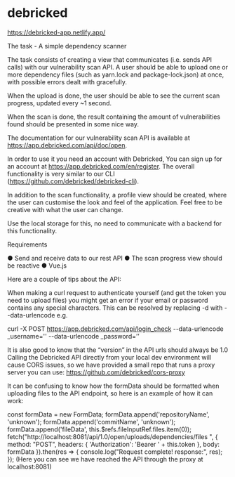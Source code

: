 # debricked

https://debricked-app.netlify.app/ 


The task - A simple dependency scanner

The task consists of creating a view that communicates (i.e. sends API calls) with our
vulnerability scan API. A user should be able to upload one or more dependency files (such
as yarn.lock and package-lock.json) at once, with possible errors dealt with gracefully.


When the upload is done, the user should be able to see the current scan progress, updated
every ~1 second.

When the scan is done, the result containing the amount of vulnerabilities found should be
presented in some nice way.

The documentation for our vulnerability scan API is available at
https://app.debricked.com/api/doc/open. 

In order to use it you need an account with Debricked, You can sign up for an account at https://app.debricked.com/en/register.
The overall functionality is very similar to our CLI (https://github.com/debricked/debricked-cli). 

In addition to the scan functionality, a profile view should be created, where the user can
customise the look and feel of the application. Feel free to be creative with what the user can
change. 

Use the local storage for this, no need to communicate with a backend for this
functionality.

Requirements

● Send and receive data to our rest API
● The scan progress view should be reactive
● Vue.js

Here are a couple of tips about the API:

When making a curl request to authenticate yourself (and get the token you need to upload
files) you might get an error if your email or password contains any special characters. This
can be resolved by replacing -d with --data-urlencode e.g.

curl -X POST https://app.debricked.com/api/login_check
--data-urlencode _username='<email-address>' --data-urlencode
_password=’<password>’
  
It is also good to know that the “version” in the API urls should always be 1.0
Calling the Debricked API directly from your local dev environment will cause CORS issues,
so we have provided a small repo that runs a proxy server you can use:
https://github.com/debricked/cors-proxy
  
It can be confusing to know how the formData should be formatted when uploading files to
the API endpoint, so here is an example of how it can work:
  
const formData = new FormData;
formData.append('repositoryName', 'unknown');
formData.append('commitName', 'unknown');
formData.append('fileData', this.$refs.fileInputRef.files.item(0));
fetch("http://localhost:8081/api/1.0/open/uploads/dependencies/files
", {
method: "POST",
headers: {
'Authorization': 'Bearer ' + this.token
},
body: formData
}).then(res => {
console.log("Request complete! response:", res);
});
(Here you can see we have reached the API through the proxy at localhost:8081)
  
